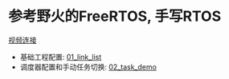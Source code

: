 # 参考野火的FreeRTOS, 手写RTOS

[视频连接](https://www.bilibili.com/video/BV1Jx411X7NS?t=1107.3&p=3)

 - 基础工程配置: [01_link_list](./01_link_list/) 
 - 调度器配置和手动任务切换: [02_task_demo](./02_task_demo/)